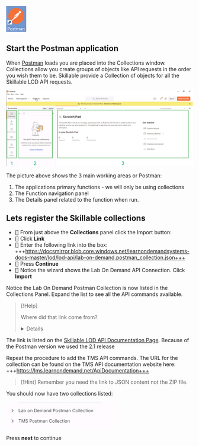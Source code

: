 

![image](images/2022-03-07_12-25-24.jpg)

## Start the Postman application

When [Postman](https://www.postman.com/) loads you are placed into the Collections window.  Collections allow you create groups of objects like API requests in the order you wish them to be.  Skillable provide a Collection of objects for all the Skillable LOD API requests.  

![image](images/2022-03-07_12-33-36.jpg)

The picture above shows the 3 main working areas or Postman:

1. The applications primary functions - we will only be using collections
1. The Function navigation panel
1. The Details panel related to the function when run.

## Lets register the Skillable collections

- [] From just above the **Collections** panel click the Import button:
- [] Click **Link**
- [] Enter the following link into the box: +++https://docsmirror.blob.core.windows.net/learnondemandsystems-docs-master/lod/lod-api/lab-on-demand.postman_collection.json+++
- [] Press **Continue**
- [] Notice the wizard shows the Lab On Demand API Connection.  Click **Import**

Notice the Lab On Demand Postman Collection is now listed in the Collections Panel.  Expand the list to see all the API commands available.

>[!Help]<summary> Where did that link come from?</summary>
><details>
  The link is listed on the [Skillable LOD API Documentation Page](https://docs.skillable.com/lod/lod-api/lod-api-main.md).  Because of the Postman version we used the 2.1 release
  </details>

Repeat the procedure to add the TMS API commands.  The URL for the collection can be found on the TMS API documentation website here: +++https://lms.learnondemand.net/ApiDocumentation+++

>[!Hint] Remember you need the link to JSON content not the ZIP file.

You should now have two collections listed: 

![image](images/2022-03-07_12-52-28.jpg)

Press **next** to continue
